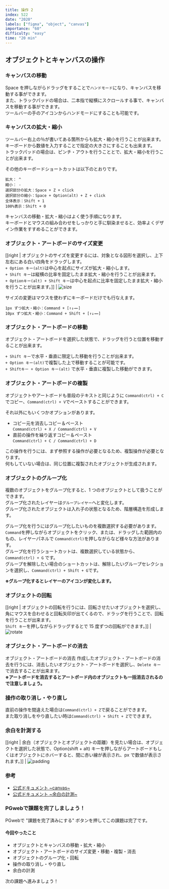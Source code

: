 ```yaml
---
title: 操作 2
index: 522
date: "2020"
labels: ["figma", "object", "canvas"]
importance: "60"
difficulty: "easy"
time: "20 min"
---
```


## オブジェクトとキャンバスの操作

### キャンバスの移動

Space を押しながらドラッグをすることで`ハンドモード`になり、キャンバスを移動する事ができます。  
また、トラックパッドの場合は、二本指で縦横にスクロールする事で、キャンバスを移動する事ができます。  
ツールバーの手のアイコンからハンドモードにすることも可能です。

### キャンバスの拡大・縮小

ツールバー右上の％が書いてある箇所からも拡大・縮小を行うことが出来ます。  
キーボードから数値を入力することで指定の大きさにすることも出来ます。  
トラックパッドの場合は、ピンチ・アウトを行うこととで、拡大・縮小を行うことが出来ます。

その他のキーボードショートカットは以下のとおりです。

```
拡大： ^
縮小： -
選択部分の拡大：Space + Z + click
選択部分の縮小：Space + Option(alt) + Z + click
全体表示：Shift + 1
100%表示：Shift + 0
```

キャンバスの移動・拡大・縮小はよく使う手順になります。  
キーボードとマウスの組み合わせをしっかりと手に馴染ませると、効率よくデザイン作業をすすめることができます。

### オブジェクト・アートボードのサイズ変更

[[right | オブジェクトのサイズを変更するには、対象となる図形を選択し、上下左右にある白い四角をドラッグします。<br/>`+ Option キー(alt)`は中心を起点にサイズが拡大・縮小します。<br/>`+ Shift キー`は縦横の比率を固定したまま拡大・縮小を行うことが出来ます。<br/>`+ Optionキー(alt) + Shift キー`は中心を起点に比率を固定したまま拡大・縮小を行うことが出来ます。]]
| ![size](./img/size.png)

サイズの変更はマウスを使わずにキーボードだけでも行なえます。

```
1px ずつ拡大・縮小：Command + [↑↓→←]
10px ずつ拡大・縮小：Command + Shift + [↑↓→←]
```

### オブジェクト・アートボードの移動

オブジェクト・アートボードを選択した状態で、ドラッグを行うと位置を移動することが出来ます。

`+ Shift キー`で水平・垂直に限定した移動を行うことが出来ます。  
`+ Option キー(alt)`で複製した上で移動することが可能です。  
`+ Shiftキー + Option キー(alt)` で水平・垂直に複製した移動ができます。

### オブジェクト・アートボードの複製

オブジェクトやアートボードも普段のテキストと同じように `Command(ctrl) + C` でコピー、`Command(ctrl) + V`でペーストすることができます。

それ以外にもいくつかオプションがあります。

- コピー元を消去しコピー＆ペースト  
  `Command(ctrl) + X / Command(ctrl) + V`
- 直前の操作を繰り返すコピー＆ペースト  
  `Command(ctrl) + C / Command(ctrl) + D`

この操作を行うには、まず参照する操作が必要となるため、複製操作が必要となります。  
何もしていない場合は、同じ位置に複製されたオブジェクトが生成されます。

### オブジェクトのグループ化

複数のオブジェクトをグループ化すると、1 つのオブジェクトとして扱うことができます。  
グループ化されたレイヤーは`グループレイヤー`へと変化します。  
グループ化されたオブジェクトは入れ子の状態となるため、階層構造を形成します。

グループ化を行うにはグループ化したいものを複数選択する必要があります。  
`Command`を押しながらオブジェクトをクリック、または、ドラッグした範囲内のもの、レイヤーパネルで `Command(ctrl)`を押しながらなど様々な方法があります。  
グループ化を行うショートカットは、複数選択している状態から、`Command(ctrl) + G` です。  
グループを解除したい場合のショートカットは、解除したいグループセレクションを選択し、`Command(ctrl) + Shift + G`です。

**※グループ化するとレイヤーのアイコンが変化します。**

### オブジェクトの回転

[[right | オブジェクトの回転を行うには、回転させたいオブジェクトを選択し、角にマウスを合わせると回転矢印が出てくるので、ドラッグを行うことで、回転を行うことが出来ます。<br/>`Shift キー`を押しながらドラッグするとで 15 度ずつの回転ができます。]]
| ![rotate](./img/rotate.png)

### オブジェクト・アートボードの消去

オブジェクト・アートボードの消去
作成したオブジェクト・アートボードの消去を行うには、消去したいオブジェクト・アートボードを選択し、`Delete キー`で消去することが出来ます。  
**※アートボードを消去するとアートボード内のオブジェクトも一括消去されるので注意しましょう。**

### 操作の取り消し・やり直し

直前の操作を間違えた場合は`Command(ctrl) + Z`で戻ることができます。  
また取り消しをやり直したい時は`Command(ctrl) + Shift + Z`でできます。

### 余白を計測する

[[right | 余白（オブジェクトとオブジェクトの距離）を見たい場合は、オブジェクトを選択した状態で、Option(shift + alt) キーを押しながらアートボードもしくはオブジェクトにホバーすると、間に赤い線が表示され、px で数値が表示されます。]]
| ![padding](./img/padding.png)

### 参考

- [公式ドキュメント ~canvas~](https://help.figma.com/hc/en-us/articles/360041064814-Explore-the-Canvas)
- [公式ドキュメント ~余白の計測~](https://help.figma.com/hc/en-us/articles/360039956974-Measure-distances-between-objects)

### PGwebで課題を完了しましょう！

PGwebで "課題を完了済みにする" ボタンを押してこの課題は完了です。

#### 今回やったこと

- オブジェクトとキャンバスの移動・拡大・縮小
- オブジェクト・アートボードのサイズ変更・移動・複製・消去
- オブジェクトのグループ化・回転
- 操作の取り消し・やり直し
- 余白の計測

次の課題へ進みましょう！
